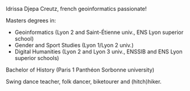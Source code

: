 Idrissa Djepa Creutz, french geoinformatics passionate!

Masters degrees in:
* Geoinformatics (Lyon 2 and Saint-Étienne univ., ENS Lyon superior school)
* Gender and Sport Studies (Lyon 1/Lyon 2 univ.)
* Digital Humanities (Lyon 2 and Lyon 3 univ., ENSSIB and ENS Lyon superior schools)

Bachelor of History (Paris 1 Panthéon Sorbonne university)

Swing dance teacher, folk dancer, biketourer and (hitch)hiker.

